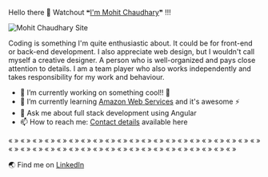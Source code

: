 Hello there 👋 Watchout ❝[I'm Mohit Chaudhary](https://mohitchaudhary.com/)❞ !!!

![Mohit Chaudhary Site](https://live.staticflickr.com/65535/51550117584_c70c71e2b5_b.jpg "Mohit Chaudhary Site")

Coding is something I'm quite enthusiastic about. It could be for front-end or back-end development. I also appreciate web design, but I wouldn't call myself a creative designer. A person who is well-organized and pays close attention to details. I am a team player who also works independently and takes responsibility for my work and behaviour.

- 🔭 I’m currently working on something cool!! :crossed_fingers:
- 🌱 I’m currently learning [Amazon Web Services](https://docs.aws.amazon.com/) and it's awesome ⚡
- 💬 Ask me about full stack development using Angular 
- 📫 How to reach me: [Contact details](https://mohitchaudhary.com/#/contact) available here

« » « » « » « » « » « » « » « » « » « » « » « » « » « » « » « » « » « » « » « » « » « » « » « » « » « » « » « » « » « » « » « » « » « » « » « » « » « » « » « »

🌏 Find me on [LinkedIn](https://www.linkedin.com/in/mohitchaudhary91/)


